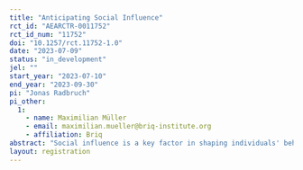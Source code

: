 ```yaml
---
title: "Anticipating Social Influence"
rct_id: "AEARCTR-0011752"
rct_id_num: "11752"
doi: "10.1257/rct.11752-1.0"
date: "2023-07-09"
status: "in_development"
jel: ""
start_year: "2023-07-10"
end_year: "2023-09-30"
pi: "Jonas Radbruch"
pi_other:
  1:
    - name: Maximilian Müller
    - email: maximilian.mueller@briq-institute.org
    - affiliation: Briq
abstract: "Social influence is a key factor in shaping individuals' behavior across various domains of life. The purpose of this research project is to investigate how individuals anticipate and respond to social influences in various settings, with a focus on effort provision and working time. This research will not only enhance our understanding of human behavior, but also provide valuable insights for policymakers and organizations seeking to design environments that promote optimal decision making and to regulators overseeing organizations that may exploit the social naiveté of their members, employees, or customers."
layout: registration
---
```



